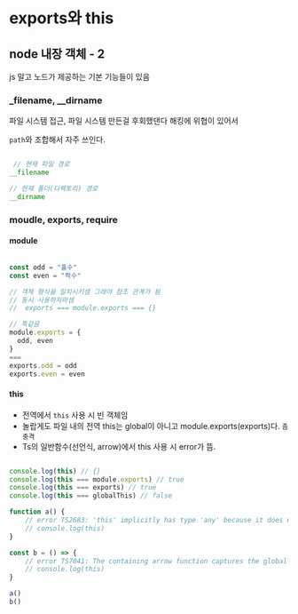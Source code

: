# exports와 this

## node 내장 객체 - 2

js 말고 노드가 제공하는 기본 기능들이 있음

### _filename, __dirname

파일 시스템 접근, 파일 시스템 만든걸 후회했댄다 해킹에 위협이 있어서

`path`와 조합해서 자주 쓰인다.

``` typescript

 // 현재 파일 경로
__filename

// 현재 폴더(디렉토리) 경로
__dirname

```

### moudle, exports, require

#### module

``` typescript

const odd = "홀수"
const even = "짝수"

// 객체 형식을 일치시키셈 그래야 참조 관계가 됨
// 동시 사용하지마셈
//  exports === module.exports === {}

// 똑같음
module.exports = {
  odd, even
}
=== 
exports.odd = odd
exports.even = even


```

#### this

- 전역에서 `this` 사용 시 빈 객체임
- 놀랍게도 파일 내의 전역 this는 global이 아니고 module.exports(exports)다. `좀 충격`
- Ts의 일반함수(선언식, arrow)에서 this 사용 시 error가 뜸.

``` typescript

console.log(this) // {}
console.log(this === module.exports) // true
console.log(this === exports) // true
console.log(this === globalThis) // false

function a() {
    // error TS2683: 'this' implicitly has type 'any' because it does not have a type annotation.
    // console.log(this)
}

const b = () => {
    // error TS7041: The containing arrow function captures the global value of 'this'.
    // console.log(this)
}

a()
b()

```
